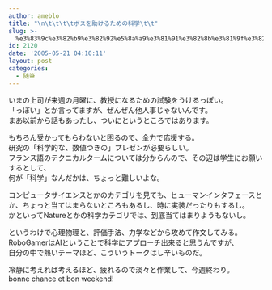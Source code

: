 ```yaml
---
author: ameblo
title: "\n\t\t\t\tボスを助けるための科学\t\t"
slug: >-
  %e3%83%9c%e3%82%b9%e3%82%92%e5%8a%a9%e3%81%91%e3%82%8b%e3%81%9f%e3%82%81%e3%81%ae%e7%a7%91%e5%ad%a6
id: 2120
date: '2005-05-21 04:10:11'
layout: post
categories:
  - 随筆
---
```


いまの上司が来週の月曜に、教授になるための試験をうけるっぽい。  
「っぽい」とか言ってますが、ぜんぜん他人事じゃないんです。  
まあ以前から話もあったし、ついにというところではあります。  

もちろん受かってもらわないと困るので、全力で応援する。  
研究の「科学的な、数値つきの」プレゼンが必要らしい。  
フランス語のテクニカルタームについては分からんので、その辺は学生にお願いするとして、  
何が「科学」なんだかは、ちょっと難しいよな。  

コンピュータサイエンスとかのカテゴリを見ても、ヒューマンインタフェースとか、ちょっと当てはまらないところもあるし、時に実装だったりもするし。  
かといってNatureとかの科学カテゴリでは、到底当てはまりようもないし。  

というわけで心理物理と、評価手法、力学などから攻めて作文してみる。  
RoboGamerはAIということで科学にアプローチ出来ると思うんですが、  
自分の中で熱いテーマほど、こういうトークはし辛いものだ。  

冷静に考えれば考えるほど、疲れるので淡々と作業して、今週終わり。  
bonne chance et bon weekend!